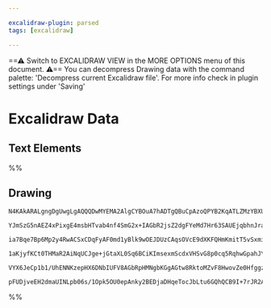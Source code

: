 ```yaml
---

excalidraw-plugin: parsed
tags: [excalidraw]

---
```

==⚠  Switch to EXCALIDRAW VIEW in the MORE OPTIONS menu of this document. ⚠== You can decompress Drawing data with the command palette: 'Decompress current Excalidraw file'. For more info check in plugin settings under 'Saving'


# Excalidraw Data

## Text Elements
%%
## Drawing
```compressed-json
N4KAkARALgngDgUwgLgAQQQDwMYEMA2AlgCYBOuA7hADTgQBuCpAzoQPYB2KqATLZMzYBXUtiRoIACyhQ4zZAHoFAc0JRJQgEYA6bGwC2CgF7N6hbEcK4OCtptbErHALRY8RMpWdx8Q1TdIEfARcZgRmBShcZQUebQB2bR4aOiCEfQQOKGZuAG1wMFAwYogSbggACXiAIQBHfAAxAA5nAHUAcQBlADMAFgBrAE1MGA4AZgApTRTiyFhEcsDsKI5l

YJmSzG5nAEZ4xPixgE4msbHTvab4nf4SmG2x+IAGbR2jsZ2dgFYeMd7Hr63SAUEjqbhnJraXonHhHHZPb4ANh4gIKkEkCEIymk3DeO20R2RPCaTx4h3+8VRswg1jW4lQTyBEGYUFIbH6CAAwmx8GxSOUAMQ7BDC4UbSCaXDYfrKNlCDjEbm8/kSVnWZhwXCBLLiiDdQj4fCdWDrCSCDy6llsjmtUGSbh8NHM1nshDGmCm9DmspMuXYjjhHJoG5Ot

ia7Bqe7Bp6Mp2y4RwACSxCDqFyAF0md1yBlk9wOEJDUzCAqsOVcE9dXKFQHmKmitT5vSxmiAL5MsIIYi4njIr5PeKI/tMxgsdhcNBjREjpisTgAOU4YlxTSaiLXHz+xeYABE0lAu9xWUIEEzNMIFQBRYIZLKpgtFp1CODEXAH7vB+K9J5fH6nXprk0TJEBw/T5oW+DAWw0qHmg3QEGEBStuAmZ0LgcBwMab70g20AYhk5RENiUAbAwhAIBQ1RSjK

1aKjyfKCt0THMaR2AiNqUCJge+jGtaXL0Sq6BCiKImsexmScdxVHSvG8p0cq5RqhwGpahJYmkBxXHpA0BpGia9LMjyPoFBAbEaRJWk8S6Np2g6tymeJWSWbxrrup6hkWvZZmadxABKwj+oGuJeY5knpAA8uGka4jGIXmU53ENJwUANLg+gGlGqBUpA3kWYlyWdIQRj0jwsYlLlCXpAAKlgUAAIJERO6DBN0JFxT56RYaQ9UaWwFAYrgH6oA+kEmR

VYX6JeCp1b1/UhENNKzepHX6DNbIUFV8AGbRpHMNgbKGgAGtw8RktoMZvF8HwovZe0HfggzcIiyLnYiP69OulL2UYbAGNwDaQPQBAnriSHtXl6T+XJtaphAO32bKJCFcVDplZAiPEMaCBwNw2UQBjACybDEAgU24JowRDfB+BhAjpAkEqDFoADEDVDyC2kMokoABQ8Hs1C8PzgvxALLxfAAlLqvkIMohZaosXO4LzYyMrwKsC78qti5LYNjaFLkc

pFUDjveEH2dmaUINLpb06s/1Opk5OU0epAnky2BEDjaDHqeTocJbLtu6GQhQCB9I+7rJR2AAVggyzMJ0/twETJNkxTsGoNTtMmVKxuMFVv34PbjZbeUYTBMs466mxLIGJtCxoCNUEwVTCG+9S+ChPVlf54X4GGkh4DtnQ+rBPWyGtkAA
```
%%